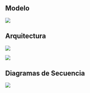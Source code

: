 ## Modelo

![](https://www.plantuml.com/plantuml/proxy?src=https://raw.githubusercontent.com/isunican/App-CarChargers-2023/refs/heads/master/Docs/Models/arquitectura.puml?token=GHSAT0AAAAAACWJAGQ4MNLQOIXWYW3TPP5WZXWQKZA)

## Arquitectura

![](https://www.plantuml.com/plantuml/proxy?src=https://raw.githubusercontent.com/isunican/App-CarChargers-2023/refs/heads/master/Docs/Models/arquitectura.puml?token=GHSAT0AAAAAACWJAGQ4MNLQOIXWYW3TPP5WZXWQKZA)

![](https://www.plantuml.com/plantuml/proxy?src=https://raw.githubusercontent.com/isunican/App-CarChargers-2023/refs/heads/master/Docs/Models/arquitectura.puml?token=GHSAT0AAAAAACWJAGQ4MNLQOIXWYW3TPP5WZXWQKZA)

## Diagramas de Secuencia

![](https://www.plantuml.com/plantuml/proxy?src=https://raw.githubusercontent.com/isunican/App-CarChargers-2023/refs/heads/master/Docs/Models/arquitectura.puml?token=GHSAT0AAAAAACWJAGQ4MNLQOIXWYW3TPP5WZXWQKZA)



